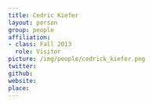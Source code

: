 ```yaml
---
title: Cedric Kiefer
layout: person
group: people
affiliation:
- class: Fall 2013
  role: Visitor
picture: /img/people/cedrick_kiefer.png
twitter:
github:
website:
place:
---
```

